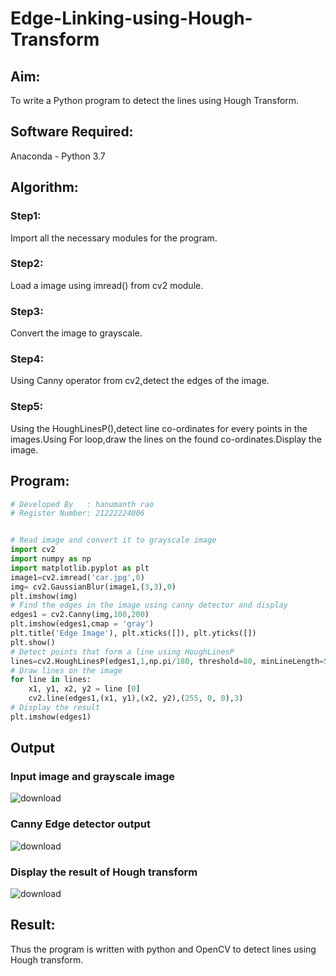 # Edge-Linking-using-Hough-Transform
## Aim:
To write a Python program to detect the lines using Hough Transform.

## Software Required:
Anaconda - Python 3.7

## Algorithm:
### Step1:
Import all the necessary modules for the program.

### Step2:
Load a image using imread() from cv2 module.

### Step3:
Convert the image to grayscale.

### Step4:
Using Canny operator from cv2,detect the edges of the image.

### Step5:
Using the HoughLinesP(),detect line co-ordinates for every points in the images.Using For loop,draw the lines on the found co-ordinates.Display the image.


## Program:
```python
# Developed By   : hanumanth rao
# Register Number: 21222224006
```

```Python

# Read image and convert it to grayscale image
import cv2
import numpy as np
import matplotlib.pyplot as plt
image1=cv2.imread('car.jpg',0)
img= cv2.GaussianBlur(image1,(3,3),0)
plt.imshow(img)
# Find the edges in the image using canny detector and display
edges1 = cv2.Canny(img,100,200)
plt.imshow(edges1,cmap = 'gray')
plt.title('Edge Image'), plt.xticks([]), plt.yticks([])
plt.show()
# Detect points that form a line using HoughLinesP
lines=cv2.HoughLinesP(edges1,1,np.pi/180, threshold=80, minLineLength=50,maxLineGap=250)
# Draw lines on the image
for line in lines:
    x1, y1, x2, y2 = line [0] 
    cv2.line(edges1,(x1, y1),(x2, y2),(255, 0, 0),3)
# Display the result
plt.imshow(edges1)
```
## Output

### Input image and grayscale image

![download](https://user-images.githubusercontent.com/118707669/233273012-002bc861-6e5f-4e2e-a5c9-0c1b6b862421.png)





### Canny Edge detector output
![download](https://user-images.githubusercontent.com/118707669/233272663-45749d01-7634-4caa-8f65-6e92d39d0096.png)



### Display the result of Hough transform
![download](https://user-images.githubusercontent.com/118707669/233272681-5120ebc5-0ca0-45fd-b2c4-9ac309ec7b27.png)


## Result:
Thus the program is written with python and OpenCV to detect lines using Hough transform. 
